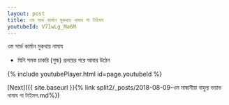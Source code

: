 ```yaml
---
layout: post
title: ওম সার্ভ কার্মান মুকথায় নামায গা টাইমস
youtubeId: V71wLg_Ma6M
---
```

 
 
 ওম সার্ভ কার্মান মুকথায় নামায  
 
 -  যিনি সমস্ত চাকরি (শুল্ক) প্রলয়ের পরে আবার উঠেন 
 
  
 
  
 
 
 
 
 
 


{% include youtubePlayer.html id=page.youtubeId %}
 
[Next]({{ site.baseurl }}{% link  split2/_posts/2018-08-09-ওম মান্ধানীয়া বাহুল্য ভয়াভ নামায গা টাইমস.md%})
 
